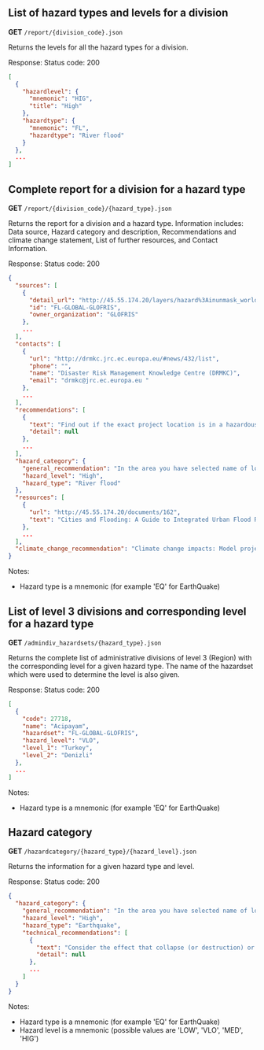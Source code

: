 
## List of hazard types and levels for a division

**GET** `/report/{division_code}.json`

Returns the levels for all the hazard types for a division.

Response: Status code: 200

``` json
[
  {
    "hazardlevel": {
      "mnemonic": "HIG",
      "title": "High"
    },
    "hazardtype": {
      "mnemonic": "FL",
      "hazardtype": "River flood"
    }
  },
  ...
]
```

## Complete report for a division for a hazard type

**GET** `/report/{division_code}/{hazard_type}.json`

Returns the report for a division and a hazard type. Information includes: Data source, Hazard category and description, Recommendations and climate change statement, List of further resources, and Contact Information.

Response: Status code: 200

``` json
{
  "sources": [
    {
      "detail_url": "http://45.55.174.20/layers/hazard%3Ainunmask_world_stream_6tthres_2_t_50",
      "id": "FL-GLOBAL-GLOFRIS",
      "owner_organization": "GLOFRIS"
    },
    ...
  ],
  "contacts": [
    {
      "url": "http://drmkc.jrc.ec.europa.eu/#news/432/list",
      "phone": "",
      "name": "Disaster Risk Management Knowledge Centre (DRMKC)",
      "email": "drmkc@jrc.ec.europa.eu "
    },
    ...
  ],
  "recommendations": [
    {
      "text": "Find out if the exact project location is in a hazardous zone by using local data, e.g. by collecting local information either from river flood hazard maps, by interviewing local governmental organizations, or by hiring international expertise.",
      "detail": null
    },
    ...
  ],
  "hazard_category": {
    "general_recommendation": "In the area you have selected name of location river flood hazard is classified as **high** according to the information that is currently available to this tool. This means that there is a chance of more than 10% that potentially damaging and life-threatening floods occur in the coming 10 years. **Project planning decisions, project design, and construction methods must take into account the level of river flood hazard**. The following is a list of recommendations that could be followed in different phases of the project to help reduce the risk to your project. Please note that these recommendations are generic and not project-specific.",
    "hazard_level": "High",
    "hazard_type": "River flood"
  },
  "resources": [
    {
      "url": "http://45.55.174.20/documents/162",
      "text": "Cities and Flooding: A Guide to Integrated Urban Flood Risk Management for the 21st Century"
    },
    ...
  ],
  "climate_change_recommendation": "Climate change impacts: Model projections are inconsistent in changes in rainfall."
}
```

Notes:

 - Hazard type is a mnemonic (for example 'EQ' for EarthQuake)

## List of level 3 divisions and corresponding level for a hazard type

**GET** `/admindiv_hazardsets/{hazard_type}.json`

Returns the complete list of administrative divisions of level 3 (Region) with
the corresponding level for a given hazard type. The name of the hazardset
which were used to determine the level is also given.

Response: Status code: 200

``` json
[
  {
    "code": 27718,
    "name": "Acipayam",
    "hazardset": "FL-GLOBAL-GLOFRIS",
    "hazard_level": "VLO",
    "level_1": "Turkey",
    "level_2": "Denizli"
  },
  ...
]
```

Notes:

 - Hazard type is a mnemonic (for example 'EQ' for EarthQuake)

## Hazard category

**GET** `/hazardcategory/{hazard_type}/{hazard_level}.json`

Returns the information for a given hazard type and level.

Response: Status code: 200

``` json
{
  "hazard_category": {
    "general_recommendation": "In the area you have selected name of location earthquake hazard is classified as **high** according to the information that is currently available. This means that there is more than a 20% chance of potentially-damaging earthquake shaking in your project area in the next 50 years. Based on this information, the impact of earthquake **must be considered** in all phases of the project, in particular during design and construction. **Project planning decisions, project design, and construction methods should take into account the level of earthquake hazard**. Further detailed information should be obtained to adequately account for the level of hazard.",
    "hazard_level": "High",
    "hazard_type": "Earthquake",
    "technical_recommendations": [
      {
        "text": "Consider the effect that collapse (or destruction) or serious damage to buildings and infrastructure associated with the planned project could have on the local population and environment.",
        "detail": null
      },
      ...
    ]
  }
}
```

Notes:

 - Hazard type is a mnemonic (for example 'EQ' for EarthQuake)
 - Hazard level is a mnemonic (possible values are 'LOW', 'VLO', 'MED', 'HIG')
